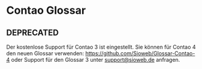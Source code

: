 # Contao Glossar

## DEPRECATED

Der kostenlose Support für Contao 3 ist eingestellt. Sie können für Contao 4 den neuen Glossar verwenden: https://github.com/Sioweb/Glossar-Contao-4 oder Support für den Glossar 3 unter support@sioweb.de anfragen.
